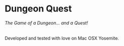 # Dungeon Quest
###### The Game of a Dungeon... and a Quest!

Developed and tested with love on Mac OSX Yosemite.

